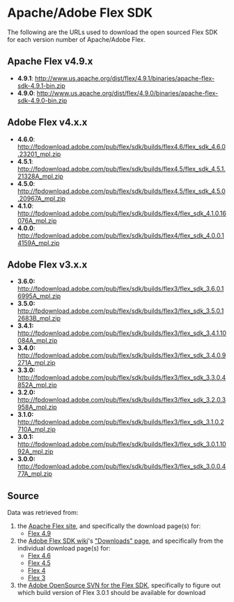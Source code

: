 # Apache/Adobe Flex SDK
The following are the URLs used to download the open sourced
Flex SDK for each version number of Apache/Adobe Flex.

## Apache Flex v4.9.x
 - **4.9.1**: http://www.us.apache.org/dist/flex/4.9.1/binaries/apache-flex-sdk-4.9.1-bin.zip
 - **4.9.0**: http://www.us.apache.org/dist/flex/4.9.0/binaries/apache-flex-sdk-4.9.0-bin.zip

## Adobe Flex v4.x.x
 - **4.6.0**: http://fpdownload.adobe.com/pub/flex/sdk/builds/flex4.6/flex_sdk_4.6.0.23201_mpl.zip
 - **4.5.1**: http://fpdownload.adobe.com/pub/flex/sdk/builds/flex4.5/flex_sdk_4.5.1.21328A_mpl.zip
 - **4.5.0**: http://fpdownload.adobe.com/pub/flex/sdk/builds/flex4.5/flex_sdk_4.5.0.20967A_mpl.zip
 - **4.1.0**: http://fpdownload.adobe.com/pub/flex/sdk/builds/flex4/flex_sdk_4.1.0.16076A_mpl.zip
 - **4.0.0**: http://fpdownload.adobe.com/pub/flex/sdk/builds/flex4/flex_sdk_4.0.0.14159A_mpl.zip
 
## Adobe Flex v3.x.x
 - **3.6.0:** http://fpdownload.adobe.com/pub/flex/sdk/builds/flex3/flex_sdk_3.6.0.16995A_mpl.zip
 - **3.5.0:** http://fpdownload.adobe.com/pub/flex/sdk/builds/flex3/flex_sdk_3.5.0.12683B_mpl.zip
 - **3.4.1:** http://fpdownload.adobe.com/pub/flex/sdk/builds/flex3/flex_sdk_3.4.1.10084A_mpl.zip
 - **3.4.0:** http://fpdownload.adobe.com/pub/flex/sdk/builds/flex3/flex_sdk_3.4.0.9271A_mpl.zip
 - **3.3.0:** http://fpdownload.adobe.com/pub/flex/sdk/builds/flex3/flex_sdk_3.3.0.4852A_mpl.zip
 - **3.2.0:** http://fpdownload.adobe.com/pub/flex/sdk/builds/flex3/flex_sdk_3.2.0.3958A_mpl.zip
 - **3.1.0:** http://fpdownload.adobe.com/pub/flex/sdk/builds/flex3/flex_sdk_3.1.0.2710A_mpl.zip
 - **3.0.1:** http://fpdownload.adobe.com/pub/flex/sdk/builds/flex3/flex_sdk_3.0.1.1092A_mpl.zip
 - **3.0.0:** http://fpdownload.adobe.com/pub/flex/sdk/builds/flex3/flex_sdk_3.0.0.477A_mpl.zip


## Source
Data was retrieved from:
 1. the [Apache Flex site][flex/apache/site], and specifically the download page(s) for:
     - [Flex 4.9][flex/apache/downloads]
 2. the [Adobe Flex SDK wiki][flex/adobe/wiki]'s ["Downloads" page][flex/adobe/downloads/toc],
and specifically from the individual download page(s) for:
     - [Flex 4.6][flex/adobe/downloads/4.6]
     - [Flex 4.5][flex/adobe/downloads/4.5]
     - [Flex 4][flex/adobe/downloads/4]
     - [Flex 3][flex/adobe/downloads/3]
 3. the [Adobe OpenSource SVN for the Flex SDK][flex/adobe/svn], specifically to figure out
    which build version of Flex 3.0.1 should be available for download



[flex/apache/site]: http://flex.apache.org/index.html
[flex/apache/downloads]: http://flex.apache.org/download-binaries.html
[flex/adobe/wiki]: http://sourceforge.net/adobe/flexsdk/wiki/
[flex/adobe/downloads/toc]: http://sourceforge.net/adobe/flexsdk/wiki/Downloads/
[flex/adobe/downloads/4.6]: http://sourceforge.net/adobe/flexsdk/wiki/Download%20Flex%204.6/
[flex/adobe/downloads/4.5]: http://sourceforge.net/adobe/flexsdk/wiki/Download%20Flex%204.5/
[flex/adobe/downloads/4]: http://sourceforge.net/adobe/flexsdk/wiki/Download%20Flex%204/
[flex/adobe/downloads/3]: http://sourceforge.net/adobe/flexsdk/wiki/Download%20Flex%203/
[flex/adobe/svn]: http://opensource.adobe.com/svn//opensource/flex/sdk/
